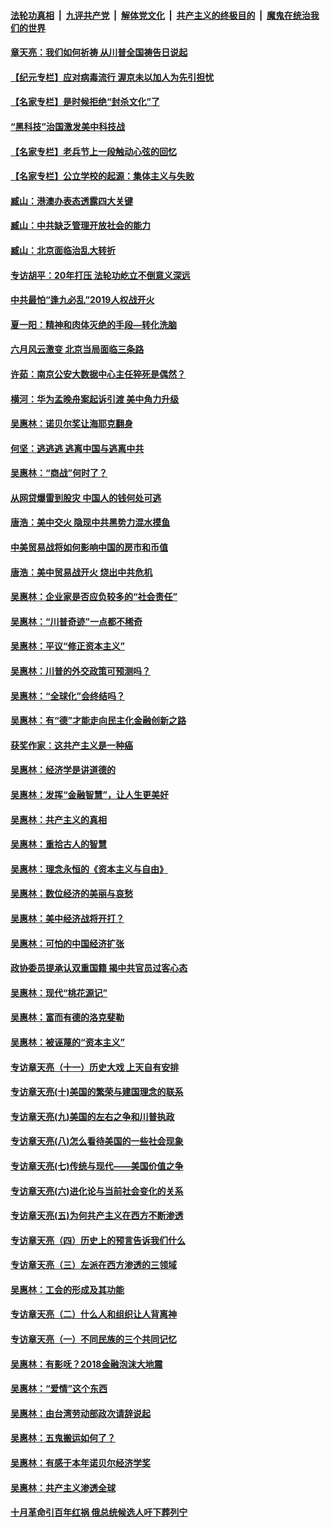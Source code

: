####  [法轮功真相](../../../../basic/blob/master/README.md?t=06301102) &nbsp;|&nbsp; [九评共产党](../../../../9ping.md/blob/master/README.md?t=06301102) &nbsp;|&nbsp; [解体党文化](../../../../jtdwh.md/blob/master/README.md?t=06301102)  &nbsp;|&nbsp; [共产主义的终极目的](../../../../gczydzjmd.md/blob/master/README.md?t=06301102) &nbsp;|&nbsp; [魔鬼在统治我们的世界](../../../../mgztzwmdsj.md/blob/master/README.md?t=06301102) 

#### [章天亮：我们如何祈祷 从川普全国祷告日说起](../pages/nsc423/n11944627.md?t=06301102) 

#### [【纪元专栏】应对病毒流行 渥京未以加人为先引担忧](../pages/nsc423/n11875714.md?t=06301102) 

#### [【名家专栏】是时候拒绝“封杀文化”了](../pages/nsc423/n11814093.md?t=06301102) 

#### [“黑科技”治国激发美中科技战](../pages/nsc423/n11638056.md?t=06301102) 

#### [【名家专栏】老兵节上一段触动心弦的回忆](../pages/nsc423/n11646016.md?t=06301102) 

#### [【名家专栏】公立学校的起源：集体主义与失败](../pages/nsc423/n11601833.md?t=06301102) 

#### [臧山：港澳办表态透露四大关键](../pages/nsc423/n11421628.md?t=06301102) 

#### [臧山：中共缺乏管理开放社会的能力](../pages/nsc423/n11407457.md?t=06301102) 

#### [臧山：北京面临治乱大转折](../pages/nsc423/n11406895.md?t=06301102) 

#### [专访胡平：20年打压 法轮功屹立不倒意义深远](../pages/nsc423/n11398800.md?t=06301102) 

#### [中共最怕“逢九必乱”2019人权战开火](../pages/nsc423/n11385248.md?t=06301102) 

#### [夏一阳：精神和肉体灭绝的手段—转化洗脑](../pages/nsc423/n11368250.md?t=06301102) 

#### [六月风云激变 北京当局面临三条路](../pages/nsc423/n11313668.md?t=06301102) 

#### [许茹：南京公安大数据中心主任猝死是偶然？](../pages/nsc423/n11064744.md?t=06301102) 

#### [横河：华为孟晚舟案起诉引渡 美中角力升级](../pages/nsc423/n11027230.md?t=06301102) 

#### [吴惠林：诺贝尔奖让海耶克翻身](../pages/nsc423/n10890049.md?t=06301102) 

#### [何坚：逃逃逃 逃离中国与逃离中共](../pages/nsc423/n10592891.md?t=06301102) 

#### [吴惠林：“商战”何时了？](../pages/nsc423/n10573558.md?t=06301102) 

#### [从网贷爆雷到股灾 中国人的钱何处可逃](../pages/nsc423/n10572800.md?t=06301102) 

#### [唐浩：美中交火 隐现中共黑势力混水摸鱼](../pages/nsc423/n10544040.md?t=06301102) 

#### [中美贸易战将如何影响中国的房市和币值](../pages/nsc423/n10543697.md?t=06301102) 

#### [唐浩：美中贸易战开火 烧出中共危机](../pages/nsc423/n10540126.md?t=06301102) 

#### [吴惠林：企业家是否应负较多的“社会责任”](../pages/nsc423/n10535022.md?t=06301102) 

#### [吴惠林：“川普奇迹”一点都不稀奇](../pages/nsc423/n10512808.md?t=06301102) 

#### [吴惠林：平议“修正资本主义”](../pages/nsc423/n10495724.md?t=06301102) 

#### [吴惠林：川普的外交政策可预测吗？](../pages/nsc423/n10462387.md?t=06301102) 

#### [吴惠林：“全球化”会终结吗？](../pages/nsc423/n10452838.md?t=06301102) 

#### [吴惠林：有“德”才能走向民主化金融创新之路](../pages/nsc423/n10432292.md?t=06301102) 

#### [获奖作家：这共产主义是一种癌](../pages/nsc423/n10431541.md?t=06301102) 

#### [吴惠林：经济学是讲道德的](../pages/nsc423/n10398014.md?t=06301102) 

#### [吴惠林：发挥“金融智慧”，让人生更美好](../pages/nsc423/n10375019.md?t=06301102) 

#### [吴惠林：共产主义的真相](../pages/nsc423/n10351394.md?t=06301102) 

#### [吴惠林：重拾古人的智慧](../pages/nsc423/n10337691.md?t=06301102) 

#### [吴惠林：理念永恒的《资本主义与自由》](../pages/nsc423/n10316274.md?t=06301102) 

#### [吴惠林：数位经济的美丽与哀愁](../pages/nsc423/n10292946.md?t=06301102) 

#### [吴惠林：美中经济战将开打？](../pages/nsc423/n10258825.md?t=06301102) 

#### [吴惠林：可怕的中国经济扩张](../pages/nsc423/n10219147.md?t=06301102) 

#### [政协委员提承认双重国籍 揭中共官员过客心态](../pages/nsc423/n10208809.md?t=06301102) 

#### [吴惠林：现代“桃花源记”](../pages/nsc423/n10185234.md?t=06301102) 

#### [吴惠林：富而有德的洛克斐勒](../pages/nsc423/n10142264.md?t=06301102) 

#### [吴惠林：被诬蔑的“资本主义”](../pages/nsc423/n10124816.md?t=06301102) 

#### [专访章天亮（十一）历史大戏 上天自有安排](../pages/nsc423/n10094905.md?t=06301102) 

#### [专访章天亮(十)美国的繁荣与建国理念的联系](../pages/nsc423/n10094899.md?t=06301102) 

#### [专访章天亮(九)美国的左右之争和川普执政](../pages/nsc423/n10094889.md?t=06301102) 

#### [专访章天亮(八)怎么看待美国的一些社会现象](../pages/nsc423/n10094857.md?t=06301102) 

#### [专访章天亮(七)传统与现代——美国价值之争](../pages/nsc423/n10093140.md?t=06301102) 

#### [专访章天亮(六)进化论与当前社会变化的关系](../pages/nsc423/n10092036.md?t=06301102) 

#### [专访章天亮(五)为何共产主义在西方不断渗透](../pages/nsc423/n10083620.md?t=06301102) 

#### [专访章天亮（四）历史上的预言告诉我们什么](../pages/nsc423/n10083606.md?t=06301102) 

#### [专访章天亮（三）左派在西方渗透的三领域](../pages/nsc423/n10081115.md?t=06301102) 

#### [吴惠林：工会的形成及其功能](../pages/nsc423/n10080633.md?t=06301102) 

#### [专访章天亮（二）什么人和组织让人背离神](../pages/nsc423/n10076637.md?t=06301102) 

#### [专访章天亮（一）不同民族的三个共同记忆](../pages/nsc423/n10074188.md?t=06301102) 

#### [吴惠林：有影呒？2018金融泡沫大地震](../pages/nsc423/n10040534.md?t=06301102) 

#### [吴惠林：“爱情”这个东西](../pages/nsc423/n10019423.md?t=06301102) 

#### [吴惠林：由台湾劳动部政次请辞说起](../pages/nsc423/n9979679.md?t=06301102) 

#### [吴惠林：五鬼搬运如何了？](../pages/nsc423/n9925338.md?t=06301102) 

#### [吴惠林：有感于本年诺贝尔经济学奖](../pages/nsc423/n9871883.md?t=06301102) 

#### [吴惠林：共产主义渗透全球](../pages/nsc423/n9812748.md?t=06301102) 

#### [十月革命引百年红祸 俄总统候选人吁下葬列宁](../pages/nsc423/n9810182.md?t=06301102) 

